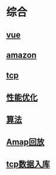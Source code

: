 # 综合


## [vue](other/public/vue.md)
## [amazon](other/public/amazon.md)
## [tcp](other/public/tcp.md)
## [性能优化](other/public/fast.md)
## [算法](other/public/algorithm.md)
## [Amap回放](other/public/track.md)
## [tcp数据入库](other/public/insert.md)
